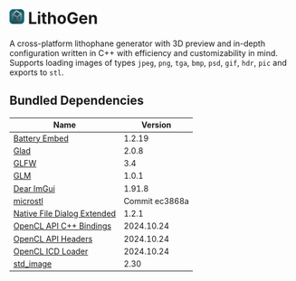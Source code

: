 # <img src="res/icon.png" style="width: 26px; height: 26px;"> LithoGen
A cross-platform lithophane generator with 3D preview and in-depth configuration written in C++ with efficiency and customizability in mind. Supports loading images of types `jpeg`, `png`, `tga`, `bmp`, `psd`, `gif`, `hdr`, `pic` and exports to `stl`.

## Bundled Dependencies
| Name                                                                             | Version        |
|----------------------------------------------------------------------------------|----------------|
| [Battery Embed](https://github.com/batterycenter/embed)                          | 1.2.19         |
| [Glad](https://github.com/dav1dde/glad)                                          | 2.0.8          |
| [GLFW](https://github.com/glfw/glfw)                                             | 3.4            |
| [GLM](https://github.com/g-truc/glm)                                             | 1.0.1          |
| [Dear ImGui](https://github.com/ocornut/imgui)                                   | 1.91.8         |
| [microstl](https://github.com/cry-inc/microstl)                                  | Commit ec3868a |
| [Native File Dialog Extended](https://github.com/btzy/nativefiledialog-extended) | 1.2.1          |
| [OpenCL API C++ Bindings](https://github.com/khronosgroup/opencl-clhpp)          | 2024.10.24     |
| [OpenCL API Headers](https://github.com/khronosgroup/opencl-headers)             | 2024.10.24     |
| [OpenCL ICD Loader](https://github.com/khronosgroup/opencl-icd-loader)           | 2024.10.24     |
| [std_image](https://github.com/nothings/stb)                                     | 2.30           |
